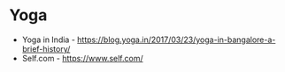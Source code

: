 # Yoga
* Yoga in India - https://blog.yoga.in/2017/03/23/yoga-in-bangalore-a-brief-history/  
* Self.com - https://www.self.com/  
